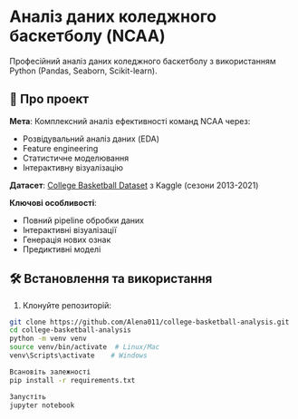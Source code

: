 # Аналіз даних коледжного баскетболу (NCAA)


Професійний аналіз даних коледжного баскетболу з використанням Python (Pandas, Seaborn, Scikit-learn).

## 📌 Про проект
**Мета**: Комплексний аналіз ефективності команд NCAA через:
- Розвідувальний аналіз даних (EDA)
- Feature engineering
- Статистичне моделювання
- Інтерактивну візуалізацію

**Датасет**: [College Basketball Dataset](https://www.kaggle.com/datasets/andrewsundberg/college-basketball-dataset) з Kaggle (сезони 2013-2021)

**Ключові особливості**:
-  Повний pipeline обробки даних
-  Інтерактивні візуалізації
-  Генерація нових ознак
-  Предиктивні моделі

## 🛠 Встановлення та використання
1. Клонуйте репозиторій:
```bash
git clone https://github.com/Alena011/college-basketball-analysis.git
cd college-basketball-analysis
python -m venv venv
source venv/bin/activate  # Linux/Mac
venv\Scripts\activate    # Windows

Всановіть залежності
pip install -r requirements.txt

Запустіть
jupyter notebook
